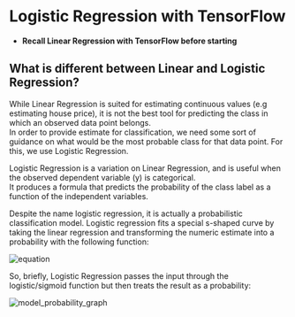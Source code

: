 # Logistic Regression with TensorFlow

- **Recall Linear Regression with TensorFlow before starting**

## What is different between Linear and Logistic Regression?
While Linear Regression is suited for estimating continuous values (e.g estimating house price), it is not the best tool for predicting the class in which an observed data point belongs.  
In order to provide estimate for classification, we need some sort of guidance on what would be the most probable class for that data point. For this, we use Logistic Regression.    

Logistic Regression is a variation on Linear Regression, and is useful when the observed dependent variable (y) is categorical.  
It produces a formula that predicts the probability of the class label as a function of the independent variables.  

Despite the name logistic regression, it is actually a probabilistic classification model. Logistic regression fits a special s-shaped curve by taking the linear regression and transforming the numeric estimate into a probability with the following function:

![equation](http://www.sciweavers.org/upload/Tex2Img_1601222951/render.png)

So, briefly, Logistic Regression passes the input through the logistic/sigmoid function but then treats the result as a probability:

![model_probability_graph](https://public.boxcloud.com/d/1/b1!zF5N-Ee3kDikMZpyfrc6E42JkGUsRvB2yG0uc_4m_J8bWsVuiKb1G7RfwCA58f08USZqABcC1FusxvpaPuZXDrt1TStTtsV47i4FxEjbLNaxCHvczQXw2yYrxda_I82cCq-nYB98Z_9jVTM9cN_ZRzq0Le8OBbomQKHFdkoaajVcnwfHzX3GbPhFST-gFGlZowfbk7d3JwRo69GEbUWuaO42tnvdLKCJcmD9ibb-PoEcll19jucFx5Wx8LPYyC4m0NRBZ8IJZwdfSNqZjiMsX4z4vm9q0nGfKEJW-cCDai5o92DW5DRrdJSVgRkE1Lx-nM-Xm90lL_kLUvfhsZJp5ORrB-yBHM_Ec2JiFiAkHNo1Vq1jFbWgj9lTobYYtcYjpk-YzKf8wtXeagUmhRDZARoE2JEW4DKyZ-CfX3l8JQA9B9hnEVGvZKcq7kPxk0UGKIe9bUgLJh6_fmHkW4FPpJUJv9mvcQOxFEHvS16iwYTaINrQ58bOVWwOSkSmT75OM8H1pDijbyaq0DQJ_DZMJWfRnwZVPknXWGVG55taT_r3uhmNt5y5BrWhP5muTicxLFWEFMbohVkO1vGrEoWK-luscpi6DxyPL8c0_wTqN9345ZX36sEd8IHqz30HQP9hPP0BX7aWLd-xt_S9XkGGisaxh_B2vf22wmMrckHJlczvHVmKNlb6wdPuMSwBzl8bBbyidRTJkHv4pKqyvbG49BlrLOl-Ex_NgGcQdDJ46wz4Sr4kt8JGqhTrTdwr5AelZ7_lOVULs6gUUD_o0gL5hinTgWbgORhi8VGDFNRGlM6WpZ15H-xDy1Vc69IfCqlecg_Qgg97n1bwWa3gp9QOJHMtbuG5omNMWwqDgU74HglfbgvEcLws7fsjFmjFQ25tlBxkBRV7W9tZVdwmAxUqfawVkPULi1MZLzUB7Qbpp597URCoHKVGKt5MeQ6AruRNwCofBxzybNTw8bnZJYpbhHheAifCP1bAYuHBcOdeKeuNJRtUEtgzAg1MHJo070_gOrpyxh-v9RoBRL4bzFMH7U9izseaxES-oKf5AkpKf4ncBmlrfMV2fRoOmLzHLdzd4iwfCyYqqxLqa4ZUUcDXgVs8AC4pgR-6z_keczYMh_WF9hhBOiWGZrPixvecBxZbsQ7E4aRrwO7mOKL-CFRnVuSq33O6Ce4RbDpf1YTsFjJxLbumfy2yMYW3j3JN3JSeJsO5w160TJeo9msV7unXXdMBiyZZHxhpeOBhur_YQYkirNkB3BdK-Ro9u8TIDekMJMwdjneZ9LJ6-KmiYajuvos0zlussL1t8kRxoPhOy7DK6K9Vz1ANSQR0YELetl8PC28S1CyWt67EEJm7M_BsNJSQgwYGkjjoCprMJYTsPrjJkJZpVhDGcXHObvKFTuZcifwLtd7NvnP3f0wwwaqMDy8kt0wgbg../download)